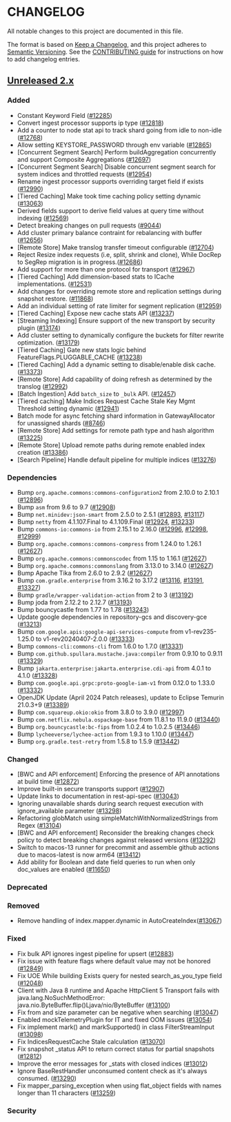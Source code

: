 # CHANGELOG
All notable changes to this project are documented in this file.

The format is based on [Keep a Changelog](https://keepachangelog.com/en/1.0.0/), and this project adheres to [Semantic Versioning](https://semver.org/spec/v2.0.0.html). See the [CONTRIBUTING guide](./CONTRIBUTING.md#Changelog) for instructions on how to add changelog entries.

## [Unreleased 2.x]
### Added
- Constant Keyword Field ([#12285](https://github.com/opensearch-project/OpenSearch/pull/12285))
- Convert ingest processor supports ip type ([#12818](https://github.com/opensearch-project/OpenSearch/pull/12818))
- Add a counter to node stat api to track shard going from idle to non-idle ([#12768](https://github.com/opensearch-project/OpenSearch/pull/12768))
- Allow setting KEYSTORE_PASSWORD through env variable ([#12865](https://github.com/opensearch-project/OpenSearch/pull/12865))
- [Concurrent Segment Search] Perform buildAggregation concurrently and support Composite Aggregations ([#12697](https://github.com/opensearch-project/OpenSearch/pull/12697))
- [Concurrent Segment Search] Disable concurrent segment search for system indices and throttled requests ([#12954](https://github.com/opensearch-project/OpenSearch/pull/12954))
- Rename ingest processor supports overriding target field if exists ([#12990](https://github.com/opensearch-project/OpenSearch/pull/12990))
- [Tiered Caching] Make took time caching policy setting dynamic ([#13063](https://github.com/opensearch-project/OpenSearch/pull/13063))
- Derived fields support to derive field values at query time without indexing ([#12569](https://github.com/opensearch-project/OpenSearch/pull/12569))
- Detect breaking changes on pull requests ([#9044](https://github.com/opensearch-project/OpenSearch/pull/9044))
- Add cluster primary balance contraint for rebalancing with buffer ([#12656](https://github.com/opensearch-project/OpenSearch/pull/12656))
- [Remote Store] Make translog transfer timeout configurable ([#12704](https://github.com/opensearch-project/OpenSearch/pull/12704))
- Reject Resize index requests (i.e, split, shrink and clone), While DocRep to SegRep migration is in progress.([#12686](https://github.com/opensearch-project/OpenSearch/pull/12686))
- Add support for more than one protocol for transport ([#12967](https://github.com/opensearch-project/OpenSearch/pull/12967))
- [Tiered Caching] Add dimension-based stats to ICache implementations. ([#12531](https://github.com/opensearch-project/OpenSearch/pull/12531))
- Add changes for overriding remote store and replication settings during snapshot restore. ([#11868](https://github.com/opensearch-project/OpenSearch/pull/11868))
- Add an individual setting of rate limiter for segment replication ([#12959](https://github.com/opensearch-project/OpenSearch/pull/12959))
- [Tiered Caching] Expose new cache stats API ([#13237](https://github.com/opensearch-project/OpenSearch/pull/13237))
- [Streaming Indexing] Ensure support of the new transport by security plugin ([#13174](https://github.com/opensearch-project/OpenSearch/pull/13174))
- Add cluster setting to dynamically configure the buckets for filter rewrite optimization. ([#13179](https://github.com/opensearch-project/OpenSearch/pull/13179))
- [Tiered Caching] Gate new stats logic behind FeatureFlags.PLUGGABLE_CACHE ([#13238](https://github.com/opensearch-project/OpenSearch/pull/13238))
- [Tiered Caching] Add a dynamic setting to disable/enable disk cache. ([#13373](https://github.com/opensearch-project/OpenSearch/pull/13373))
- [Remote Store] Add capability of doing refresh as determined by the translog ([#12992](https://github.com/opensearch-project/OpenSearch/pull/12992))
- [Batch Ingestion] Add `batch_size` to `_bulk` API. ([#12457](https://github.com/opensearch-project/OpenSearch/issues/12457))
- [Tiered caching] Make Indices Request Cache Stale Key Mgmt Threshold setting dynamic ([#12941](https://github.com/opensearch-project/OpenSearch/pull/12941))
- Batch mode for async fetching shard information in GatewayAllocator for unassigned shards ([#8746](https://github.com/opensearch-project/OpenSearch/pull/8746))
- [Remote Store] Add settings for remote path type and hash algorithm ([#13225](https://github.com/opensearch-project/OpenSearch/pull/13225))
- [Remote Store] Upload remote paths during remote enabled index creation ([#13386](https://github.com/opensearch-project/OpenSearch/pull/13386))
- [Search Pipeline] Handle default pipeline for multiple indices ([#13276](https://github.com/opensearch-project/OpenSearch/pull/13276))

### Dependencies
- Bump `org.apache.commons:commons-configuration2` from 2.10.0 to 2.10.1 ([#12896](https://github.com/opensearch-project/OpenSearch/pull/12896))
- Bump `asm` from 9.6 to 9.7 ([#12908](https://github.com/opensearch-project/OpenSearch/pull/12908))
- Bump `net.minidev:json-smart` from 2.5.0 to 2.5.1 ([#12893](https://github.com/opensearch-project/OpenSearch/pull/12893), [#13117](https://github.com/opensearch-project/OpenSearch/pull/13117))
- Bump `netty` from 4.1.107.Final to 4.1.109.Final ([#12924](https://github.com/opensearch-project/OpenSearch/pull/12924), [#13233](https://github.com/opensearch-project/OpenSearch/pull/13233))
- Bump `commons-io:commons-io` from 2.15.1 to 2.16.0 ([#12996](https://github.com/opensearch-project/OpenSearch/pull/12996), [#12998](https://github.com/opensearch-project/OpenSearch/pull/12998), [#12999](https://github.com/opensearch-project/OpenSearch/pull/12999))
- Bump `org.apache.commons:commons-compress` from 1.24.0 to 1.26.1 ([#12627](https://github.com/opensearch-project/OpenSearch/pull/12627))
- Bump `org.apache.commons:commonscodec` from 1.15 to 1.16.1 ([#12627](https://github.com/opensearch-project/OpenSearch/pull/12627))
- Bump `org.apache.commons:commonslang` from 3.13.0 to 3.14.0 ([#12627](https://github.com/opensearch-project/OpenSearch/pull/12627))
- Bump Apache Tika from 2.6.0 to 2.9.2 ([#12627](https://github.com/opensearch-project/OpenSearch/pull/12627))
- Bump `com.gradle.enterprise` from 3.16.2 to 3.17.2 ([#13116](https://github.com/opensearch-project/OpenSearch/pull/13116), [#13191](https://github.com/opensearch-project/OpenSearch/pull/13191), [#13327](https://github.com/opensearch-project/OpenSearch/pull/13327))
- Bump `gradle/wrapper-validation-action` from 2 to 3 ([#13192](https://github.com/opensearch-project/OpenSearch/pull/13192))
- Bump joda from 2.12.2 to 2.12.7 ([#13193](https://github.com/opensearch-project/OpenSearch/pull/13193))
- Bump bouncycastle from 1.77 to 1.78 ([#13243](https://github.com/opensearch-project/OpenSearch/pull/13243))
- Update google dependencies in repository-gcs and discovery-gce ([#13213](https://github.com/opensearch-project/OpenSearch/pull/13213))
- Bump `com.google.apis:google-api-services-compute` from v1-rev235-1.25.0 to v1-rev20240407-2.0.0 ([#13333](https://github.com/opensearch-project/OpenSearch/pull/13333))
- Bump `commons-cli:commons-cli` from 1.6.0 to 1.7.0 ([#13331](https://github.com/opensearch-project/OpenSearch/pull/13331))
- Bump `com.github.spullara.mustache.java:compiler` from 0.9.10 to 0.9.11 ([#13329](https://github.com/opensearch-project/OpenSearch/pull/13329))
- Bump `jakarta.enterprise:jakarta.enterprise.cdi-api` from 4.0.1 to 4.1.0 ([#13328](https://github.com/opensearch-project/OpenSearch/pull/13328))
- Bump `com.google.api.grpc:proto-google-iam-v1` from 0.12.0 to 1.33.0 ([#13332](https://github.com/opensearch-project/OpenSearch/pull/13332))
- OpenJDK Update (April 2024 Patch releases), update to Eclipse Temurin 21.0.3+9 ([#13389](https://github.com/opensearch-project/OpenSearch/pull/13389))
- Bump `com.squareup.okio:okio` from 3.8.0 to 3.9.0 ([#12997](https://github.com/opensearch-project/OpenSearch/pull/12997))
- Bump `com.netflix.nebula.ospackage-base` from 11.8.1 to 11.9.0 ([#13440](https://github.com/opensearch-project/OpenSearch/pull/13440))
- Bump `org.bouncycastle:bc-fips` from 1.0.2.4 to 1.0.2.5 ([#13446](https://github.com/opensearch-project/OpenSearch/pull/13446))
- Bump `lycheeverse/lychee-action` from 1.9.3 to 1.10.0 ([#13447](https://github.com/opensearch-project/OpenSearch/pull/13447))
- Bump `org.gradle.test-retry` from 1.5.8 to 1.5.9 ([#13442](https://github.com/opensearch-project/OpenSearch/pull/13442))

### Changed
- [BWC and API enforcement] Enforcing the presence of API annotations at build time ([#12872](https://github.com/opensearch-project/OpenSearch/pull/12872))
- Improve built-in secure transports support ([#12907](https://github.com/opensearch-project/OpenSearch/pull/12907))
- Update links to documentation in rest-api-spec ([#13043](https://github.com/opensearch-project/OpenSearch/pull/13043))
- Ignoring unavailable shards during search request execution with ignore_available parameter ([#13298](https://github.com/opensearch-project/OpenSearch/pull/13298))
- Refactoring globMatch using simpleMatchWithNormalizedStrings from Regex ([#13104](https://github.com/opensearch-project/OpenSearch/pull/13104))
- [BWC and API enforcement] Reconsider the breaking changes check policy to detect breaking changes against released versions ([#13292](https://github.com/opensearch-project/OpenSearch/pull/13292))
- Switch to macos-13 runner for precommit and assemble github actions due to macos-latest is now arm64 ([#13412](https://github.com/opensearch-project/OpenSearch/pull/13412))
- Add ability for Boolean and date field queries to run when only doc_values are enabled ([#11650](https://github.com/opensearch-project/OpenSearch/pull/11650))

### Deprecated

### Removed
- Remove handling of index.mapper.dynamic in AutoCreateIndex([#13067](https://github.com/opensearch-project/OpenSearch/pull/13067))

### Fixed
- Fix bulk API ignores ingest pipeline for upsert ([#12883](https://github.com/opensearch-project/OpenSearch/pull/12883))
- Fix issue with feature flags where default value may not be honored ([#12849](https://github.com/opensearch-project/OpenSearch/pull/12849))
- Fix UOE While building Exists query for nested search_as_you_type field ([#12048](https://github.com/opensearch-project/OpenSearch/pull/12048))
- Client with Java 8 runtime and Apache HttpClient 5 Transport fails with java.lang.NoSuchMethodError: java.nio.ByteBuffer.flip()Ljava/nio/ByteBuffer ([#13100](https://github.com/opensearch-project/opensearch-java/pull/13100))
- Fix from and size parameter can be negative when searching ([#13047](https://github.com/opensearch-project/OpenSearch/pull/13047))
- Enabled mockTelemetryPlugin for IT and fixed OOM issues ([#13054](https://github.com/opensearch-project/OpenSearch/pull/13054))
- Fix implement mark() and markSupported() in class FilterStreamInput ([#13098](https://github.com/opensearch-project/OpenSearch/pull/13098))
- Fix IndicesRequestCache Stale calculation ([#13070](https://github.com/opensearch-project/OpenSearch/pull/13070)]
- Fix snapshot _status API to return correct status for partial snapshots ([#12812](https://github.com/opensearch-project/OpenSearch/pull/12812))
- Improve the error messages for _stats with closed indices ([#13012](https://github.com/opensearch-project/OpenSearch/pull/13012))
- Ignore BaseRestHandler unconsumed content check as it's always consumed. ([#13290](https://github.com/opensearch-project/OpenSearch/pull/13290))
- Fix mapper_parsing_exception when using flat_object fields with names longer than 11 characters ([#13259](https://github.com/opensearch-project/OpenSearch/pull/13259))

### Security

[Unreleased 2.x]: https://github.com/opensearch-project/OpenSearch/compare/2.13...2.x

